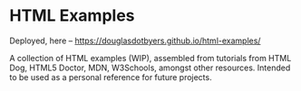 # HTML Examples

Deployed, here – https://douglasdotbyers.github.io/html-examples/

A collection of HTML examples (WIP), assembled from tutorials from HTML Dog, HTML5 Doctor, MDN, W3Schools, amongst other resources.  Intended to be used as a personal reference for future projects.
